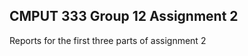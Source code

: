 CMPUT 333 Group 12 Assignment 2
-------------------------------
Reports for the first three parts of assignment 2
